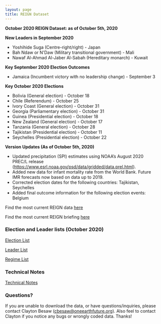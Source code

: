 ```yaml
---
layout: page
title: REIGN Dataset
---
```


**October 2020 REIGN Dataset: as of October 5th, 2020**

**New Leaders in September 2020**
  * Yoshihide Suga (Centre-right/right) - Japan
  * Bah Ndaw or N'Daw (Military transitional government) - Mali
  * Nawaf Al-Ahmad Al-Jaber Al-Sabah (Hereditary monarch) - Kuwait

  
**Key September 2020 Election Outcomes**
  * Jamaica (Incumbent victory with no leadership change) - September 3

  
**Key October 2020 Elections**
  * Bolivia (General election) - October 18
  * Chile (Referendum) - October 25
  * Ivory Coast (General election) - October 31
  * Georgia (Parliamentary election) - October 31
  * Guinea (Presidential election) - October 18
  * New Zealand (General election) - October 17
  * Tanzania (General election) - October 28
  * Tajikistan (Presidential election) - October 11
  * Seychelles (Presidential election) - October 22

    
**Version Updates (As of October 5th, 2020)**
  * Updated precipitation (SPI) estimates using NOAA’s August 2020 PREC/L release (https://www.esrl.noaa.gov/psd/data/gridded/data.prel.html).
  * Added new data for infant mortality rate from the World Bank. Future IMR forecasts now based on data up to 2019. 
  * Corrected election dates for the following countries: Tajikistan, Seychelles
  * Added final outcome information for the following election events: Belgium
  
Find the most current REIGN data [here](https://cdn.rawgit.com/OEFDataScience/REIGN.github.io/gh-pages/data_sets/REIGN_2020_10.csv) 

Find the most current REIGN briefing [here](https://medium.com/the-die-is-forecast/international-elections-and-leaders-september-2020-briefing-d8e8f831f0cc?source=friends_link&sk=2b9dbfcbeb532224ddc7a6eace7296b8)


### Election and Leader lists (October 2020)

[Election List](https://cdn.rawgit.com/OEFDataScience/REIGN.github.io/gh-pages/data_sets/electionlist_10_20.csv)

[Leader List](https://cdn.rawgit.com/OEFDataScience/REIGN.github.io/gh-pages/data_sets/leaderlist_10_20.csv)

[Regime List](https://cdn.rawgit.com/OEFDataScience/REIGN.github.io/gh-pages/data_sets/regime_list.csv)
	
### Technical Notes


[Technical Notes](https://cdn.rawgit.com/OEFDataScience/REIGN.github.io/gh-pages/documents/reign_notes.pdf)


### Questions?

If you are unable to download the data, or have questions/inquiries, please contact Clayton Besaw (<cbesaw@oneearthfuture.org>). Also feel to contact Clayton if you notice any bugs or wrongly coded data. Thanks!

